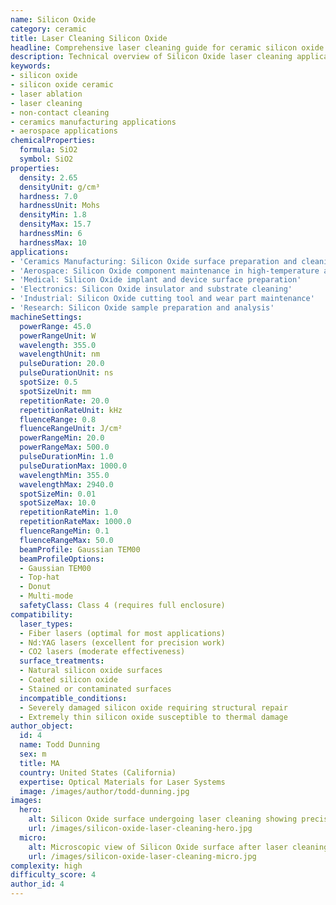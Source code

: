 ```yaml
---
name: Silicon Oxide
category: ceramic
title: Laser Cleaning Silicon Oxide
headline: Comprehensive laser cleaning guide for ceramic silicon oxide
description: Technical overview of Silicon Oxide laser cleaning applications and parameters
keywords:
- silicon oxide
- silicon oxide ceramic
- laser ablation
- laser cleaning
- non-contact cleaning
- ceramics manufacturing applications
- aerospace applications
chemicalProperties:
  formula: SiO2
  symbol: SiO2
properties:
  density: 2.65
  densityUnit: g/cm³
  hardness: 7.0
  hardnessUnit: Mohs
  densityMin: 1.8
  densityMax: 15.7
  hardnessMin: 6
  hardnessMax: 10
applications:
- 'Ceramics Manufacturing: Silicon Oxide surface preparation and cleaning'
- 'Aerospace: Silicon Oxide component maintenance in high-temperature applications'
- 'Medical: Silicon Oxide implant and device surface preparation'
- 'Electronics: Silicon Oxide insulator and substrate cleaning'
- 'Industrial: Silicon Oxide cutting tool and wear part maintenance'
- 'Research: Silicon Oxide sample preparation and analysis'
machineSettings:
  powerRange: 45.0
  powerRangeUnit: W
  wavelength: 355.0
  wavelengthUnit: nm
  pulseDuration: 20.0
  pulseDurationUnit: ns
  spotSize: 0.5
  spotSizeUnit: mm
  repetitionRate: 20.0
  repetitionRateUnit: kHz
  fluenceRange: 0.8
  fluenceRangeUnit: J/cm²
  powerRangeMin: 20.0
  powerRangeMax: 500.0
  pulseDurationMin: 1.0
  pulseDurationMax: 1000.0
  wavelengthMin: 355.0
  wavelengthMax: 2940.0
  spotSizeMin: 0.01
  spotSizeMax: 10.0
  repetitionRateMin: 1.0
  repetitionRateMax: 1000.0
  fluenceRangeMin: 0.1
  fluenceRangeMax: 50.0
  beamProfile: Gaussian TEM00
  beamProfileOptions:
  - Gaussian TEM00
  - Top-hat
  - Donut
  - Multi-mode
  safetyClass: Class 4 (requires full enclosure)
compatibility:
  laser_types:
  - Fiber lasers (optimal for most applications)
  - Nd:YAG lasers (excellent for precision work)
  - CO2 lasers (moderate effectiveness)
  surface_treatments:
  - Natural silicon oxide surfaces
  - Coated silicon oxide
  - Stained or contaminated surfaces
  incompatible_conditions:
  - Severely damaged silicon oxide requiring structural repair
  - Extremely thin silicon oxide susceptible to thermal damage
author_object:
  id: 4
  name: Todd Dunning
  sex: m
  title: MA
  country: United States (California)
  expertise: Optical Materials for Laser Systems
  image: /images/author/todd-dunning.jpg
images:
  hero:
    alt: Silicon Oxide surface undergoing laser cleaning showing precise contamination removal
    url: /images/silicon-oxide-laser-cleaning-hero.jpg
  micro:
    alt: Microscopic view of Silicon Oxide surface after laser cleaning showing detailed surface structure
    url: /images/silicon-oxide-laser-cleaning-micro.jpg
complexity: high
difficulty_score: 4
author_id: 4
---
```

